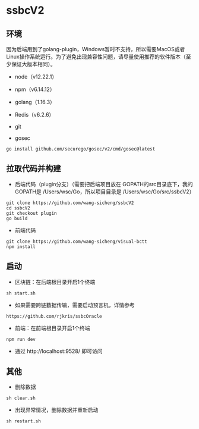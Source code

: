 # ssbcV2

## 环境
因为后端用到了golang-plugin，Windows暂时不支持，所以需要MacOS或者Linux操作系统运行。为了避免出现兼容性问题，请尽量使用推荐的软件版本（至少保证大版本相同）。

* node（v12.22.1）

* npm（v6.14.12）

* golang（1.16.3）

* Redis（v6.2.6）

* git

* gosec
```shell
go install github.com/securego/gosec/v2/cmd/gosec@latest
```

## 拉取代码并构建

* 后端代码（plugin分支）（需要把后端项目放在 GOPATH的src目录底下，我的GOPATH是 /Users/wsc/Go，所以项目目录是 /Users/wsc/Go/src/ssbcV2）

```
git clone https://github.com/wang-sicheng/ssbcV2
cd ssbcV2
git checkout plugin
go build
```

* 前端代码
```
git clone https://github.com/wang-sicheng/visual-bctt
npm install
```

## 启动
* 区块链：在后端根目录开启1个终端
```
sh start.sh
```

* 如果需要跨链数据传输，需要启动预言机，详情参考
```
https://github.com/rjkris/ssbcOracle
```

* 前端：在前端根目录开启1个终端
```
npm run dev
```

* 通过 http://localhost:9528/ 即可访问


## 其他
* 删除数据
```
sh clear.sh 
```

* 出现异常情况，删除数据并重新启动
```shell
sh restart.sh
```

